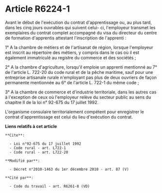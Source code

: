 # Article R6224-1

Avant le début de l'exécution du contrat d'apprentissage ou, au plus tard, dans les cinq jours ouvrables qui suivent celui-
ci, l'employeur transmet les exemplaires du contrat complet accompagné du visa du directeur du centre de formation
d'apprentis attestant l'inscription de l'apprenti : 

1° A la chambre de métiers et de l'artisanat de région, lorsque l'employeur est inscrit au répertoire des métiers, y compris
dans le cas où il est également immatriculé au registre du commerce et des sociétés ; 

2° A la chambre d'agriculture, lorsqu'il emploie un apprenti mentionné au 7° de l'article L. 722-20 du code rural et de la
pêche maritime, sauf pour une entreprise artisanale rurale n'employant pas plus de deux ouvriers de façon permanente
mentionnée au 6° de l'article L. 722-1 du même code ; 

3° A la      chambre de commerce et d'industrie territoriale, dans les autres cas à l'exception de ceux où l'employeur relève
du secteur public au sens du chapitre II de la loi n° 92-675 du 17 juillet 1992.

L'organisme consulaire territorialement compétent pour enregistrer le contrat d'apprentissage est celui du lieu d'exécution
du contrat.

**Liens relatifs à cet article**

	**Cite**:

	  - Loi n°92-675 du 17 juillet 1992
	  - Code rural - art. L722-1
	  - Code rural - art. L722-20

	**Modifié par**:

	  - Décret n°2010-1463 du 1er décembre 2010 - art. 87 (V)

	**Cité par**:

	  - Code du travail - art. R6261-8 (VD)
